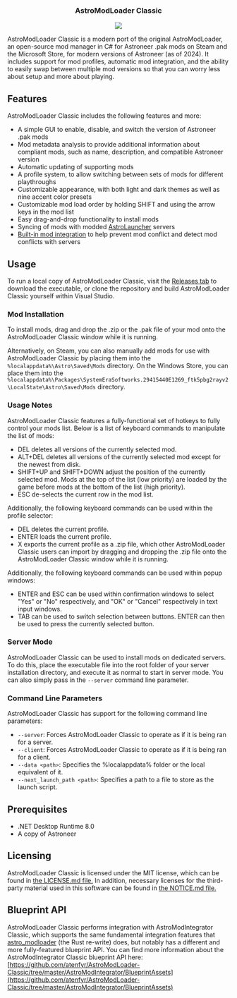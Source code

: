 <p align="center">
  <h3 align="center">AstroModLoader Classic</h3>
</p>
<p align="center"><img src="https://i.imgur.com/CQX1FpH.png"></p>

AstroModLoader Classic is a modern port of the original AstroModLoader, an open-source mod manager in C# for Astroneer .pak mods on Steam and the Microsoft Store, for modern versions of Astroneer (as of 2024). It includes support for mod profiles, automatic mod integration, and the ability to easily swap between multiple mod versions so that you can worry less about setup and more about playing.

## Features
AstroModLoader Classic includes the following features and more:
* A simple GUI to enable, disable, and switch the version of Astroneer .pak mods
* Mod metadata analysis to provide additional information about compliant mods, such as name, description, and compatible Astroneer version
* Automatic updating of supporting mods
* A profile system, to allow switching between sets of mods for different playthroughs
* Customizable appearance, with both light and dark themes as well as nine accent color presets
* Customizable mod load order by holding SHIFT and using the arrow keys in the mod list
* Easy drag-and-drop functionality to install mods
* Syncing of mods with modded [AstroLauncher](https://github.com/ricky-davis/AstroLauncher) servers
* [Built-in mod integration](https://github.com/atenfyr/AstroModLoader-Classic/tree/master/AstroModIntegrator) to help prevent mod conflict and detect mod conflicts with servers

## Usage
To run a local copy of AstroModLoader Classic, visit the [Releases tab](https://github.com/atenfyr/AstroModLoader-Classic/releases) to download the executable, or clone the repository and build AstroModLoader Classic yourself within Visual Studio.

### Mod Installation
To install mods, drag and drop the .zip or the .pak file of your mod onto the AstroModLoader Classic window while it is running.

Alternatively, on Steam, you can also manually add mods for use with AstroModLoader Classic by placing them into the `%localappdata%\Astro\Saved\Mods` directory.
On the Windows Store, you can place them into the `%localappdata%\Packages\SystemEraSoftworks.29415440E1269_ftk5pbg2rayv2\LocalState\Astro\Saved\Mods` directory.

### Usage Notes
AstroModLoader Classic features a fully-functional set of hotkeys to fully control your mods list. Below is a list of keyboard commands to manipulate the list of mods:
* DEL deletes all versions of the currently selected mod.
* ALT+DEL deletes all versions of the currently selected mod except for the newest from disk.
* SHIFT+UP and SHIFT+DOWN adjust the position of the currently selected mod. Mods at the top of the list (low priority) are loaded by the game before mods at the bottom of the list (high priority).
* ESC de-selects the current row in the mod list.

Additionally, the following keyboard commands can be used within the profile selector:
* DEL deletes the current profile.
* ENTER loads the current profile.
* X exports the current profile as a .zip file, which other AstroModLoader Classic users can import by dragging and dropping the .zip file onto the AstroModLoader Classic window while it is running.

Additionally, the following keyboard commands can be used within popup windows:
* ENTER and ESC can be used within confirmation windows to select "Yes" or "No" respectively, and "OK" or "Cancel" respectively in text input windows.
* TAB can be used to switch selection between buttons. ENTER can then be used to press the currently selected button.

### Server Mode
AstroModLoader Classic can be used to install mods on dedicated servers. To do this, place the executable file into the root folder of your server installation directory, and execute it as normal to start in server mode. You can also simply pass in the `--server` command line parameter.

### Command Line Parameters
AstroModLoader Classic has support for the following command line parameters:
* `--server`: Forces AstroModLoader Classic to operate as if it is being ran for a server.
* `--client`: Forces AstroModLoader Classic to operate as if it is being ran for a client.
* `--data <path>`: Specifies the %localappdata% folder or the local equivalent of it.
* `--next_launch_path <path>`: Specifies a path to a file to store as the launch script.

## Prerequisites
* .NET Desktop Runtime 8.0
* A copy of Astroneer

## Licensing
AstroModLoader Classic is licensed under the MIT license, which can be found in [the LICENSE.md file.](https://github.com/atenfyr/AstroModLoader-Classic/blob/master/LICENSE.md) In addition, necessary licenses for the third-party material used in this software can be found in [the NOTICE.md file.](https://github.com/atenfyr/AstroModLoader-Classic/blob/master/NOTICE.md)

## Blueprint API
AstroModLoader Classic performs integration with AstroModIntegrator Classic, which supports the same fundamental integration features that [astro_modloader](https://github.com/AstroTechies/astro_modloader) (the Rust re-write) does, but notably has a different and more fully-featured blueprint API. You can find more information about the AstroModIntegrator Classic blueprint API here: [https://github.com/atenfyr/AstroModLoader-Classic/tree/master/AstroModIntegrator/BlueprintAssets](https://github.com/atenfyr/AstroModLoader-Classic/tree/master/AstroModIntegrator/BlueprintAssets)

